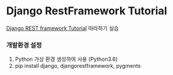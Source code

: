 # Django RestFramework Tutorial
[Django REST framework Tutorial](https://www.django-rest-framework.org/tutorial/1-serialization/) 따라하기 실습

### 개발환경 설정
1. Python 가상 환경 생성하여 사용 (Python3.6)
2. pip install django, djangorestframework, pygments
